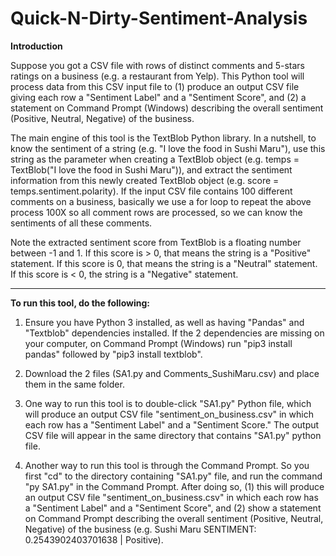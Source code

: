 # Quick-N-Dirty-Sentiment-Analysis
<b>Introduction</b>

Suppose you got a CSV file with rows of distinct comments and 5-stars ratings on a business (e.g. a restaurant from Yelp).  This Python tool will process data from this CSV input file to (1) produce an output CSV file giving each row a "Sentiment Label" and a "Sentiment Score", and (2) a statement on Command Prompt (Windows) describing the overall sentiment (Positive, Neutral, Negative) of the business.

The main engine of this tool is the TextBlob Python library.  In a nutshell, to know the sentiment of a string (e.g. "I love the food in Sushi Maru"), use this string as the parameter when creating a TextBlob object (e.g. temps = TextBlob("I love the food in Sushi Maru")), and extract the sentiment information from this newly created TextBlob object (e.g. score = temps.sentiment.polarity).  If the input CSV file contains 100 different comments on a business, basically we use a for loop to repeat the above process 100X so all comment rows are processed, so we can know the sentiments of all these comments. 

Note the extracted sentiment score from TextBlob is a floating number between -1 and 1.  If this score is > 0, that means the string is a "Positive" statement.  If this score is 0, that means the string is a "Neutral" statement.  If this score is < 0, the string is a "Negative" statement. 

________________________________________

<b>To run this tool, do the following:</b>
1) Ensure you have Python 3 installed, as well as having "Pandas" and "Textblob" dependencies installed.  If the 2 dependencies are missing on your computer, on Command Prompt (Windows) run "pip3 install pandas" followed by "pip3 install textblob".

2) Download the 2 files (SA1.py and Comments_SushiMaru.csv) and place them in the same folder.  

3) One way to run this tool is to double-click "SA1.py" Python file, which will produce an output CSV file "sentiment_on_business.csv" in which each row has a "Sentiment Label" and a "Sentiment Score."  The output CSV file will appear in the same directory that contains "SA1.py" python file.

4) Another way to run this tool is through the Command Prompt.  So you first "cd" to the directory containing "SA1.py" file, and run the command "py SA1.py" in the Command Prompt.  After doing so, (1) this will produce an output CSV file "sentiment_on_business.csv" in which each row has a "Sentiment Label" and a "Sentiment Score", and (2) show a statement on Command Prompt describing the overall sentiment (Positive, Neutral, Negative) of the business (e.g. Sushi Maru SENTIMENT: 0.2543902403701638 | Positive).  
